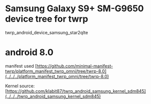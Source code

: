 # Samsung Galaxy S9+ SM-G9650 device tree for twrp
twrp_android_device_samsung_star2qlte

# android 8.0
manifest used
[https://github.com/minimal-manifest-twrp/platform_manifest_twrp_omni/tree/twrp-8.0](../../../platform_manifest_twrp_omni/tree/twrp-8.0)

Kernel source:
[https://github.com/klabit87/twrp_android_samsung_kernel_sdm845](../../../twrp_android_samsung_kernel_sdm845)
